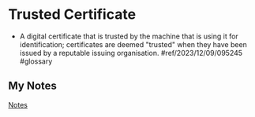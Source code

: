 # Trusted Certificate
- A digital certificate that is trusted by the machine that is using it for identification; certificates are deemed "trusted" when they have been issued by a reputable issuing organisation. #ref/2023/12/09/095245 #glossary 
## My Notes
[Notes](mynotes/trusted-certificate-notes.md)

